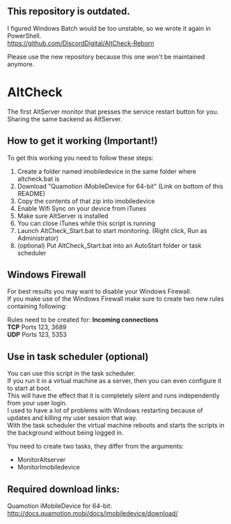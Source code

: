 ## This repository is outdated.
I figured Windows Batch would be too unstable, so we wrote it again in PowerShell.\
https://github.com/DiscordDigital/AltCheck-Reborn

Please use the new repository because this one won't be maintained anymore.

# AltCheck
The first AltServer monitor that presses the service restart button for you. Sharing the same backend as AltServer.
## How to get it working (Important!)
To get this working you need to follow these steps:
1. Create a folder named imobiledevice in the same folder where altcheck.bat is
2. Download "Quamotion iMobileDevice for 64-bit" (Link on bottom of this README)
3. Copy the contents of that zip into imobiledevice
4. Enable Wifi Sync on your device from iTunes
5. Make sure AltServer is installed
6. You can close iTunes while this script is running
7. Launch AltCheck_Start.bat to start monitoring. (Right click, Run as Administrator)
8. (optional) Put AltCheck_Start.bat into an AutoStart folder or task scheduler

## Windows Firewall
For best results you may want to disable your Windows Firewall.\
If you make use of the Windows Firewall make sure to create two new rules containing following:

Rules need to be created for: **Incoming connections**\
**TCP** Ports 123, 3689\
**UDP** Ports 123, 5353

## Use in task scheduler (optional)
You can use this script in the task scheduler.\
If you run it in a virtual machine as a server, then you can even configure it to start at boot.\
This will have the effect that it is completely silent and runs independently from your user login.\
I used to have a lot of problems with Windows restarting because of updates and killing my user session that way.\
With the task scheduler the virtual machine reboots and starts the scripts in the background without being logged in.

You need to create two tasks, they differ from the arguments:
- MonitorAltserver
- MonitorImobiledevice

## Required download links:
Quamotion iMobileDevice for 64-bit: http://docs.quamotion.mobi/docs/imobiledevice/download/
